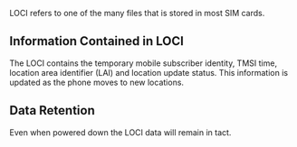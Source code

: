 LOCI refers to one of the many files that is stored in most SIM cards.

## Information Contained in LOCI

The LOCI contains the temporary mobile subscriber identity, TMSI time,
location area identifier (LAI) and location update status. This
information is updated as the phone moves to new locations.

## Data Retention

Even when powered down the LOCI data will remain in tact.